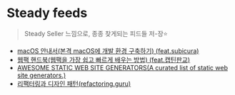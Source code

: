 # Steady feeds 

> Steady Seller 느낌으로, 종종 찾게되는 피드들 저-장⭐️

- [macOS 안내서(본격 macOS에 개발 환경 구축하기) (feat.subicura)](https://subicura.com/mac/)
- [웹팩 핸드북(웹팩을 가장 쉽고 빠르게 배우는 방법) (feat.캡틴판교)](https://joshua1988.github.io/webpack-guide/)
- [AWESOME STATIC WEB SITE GENERATORS(A curated list of static web site generators.)](https://myles.github.io/awesome-static-generators/)
- [리팩터링과 디자인 패턴(refactoring.guru)](https://refactoring.guru/ko)
